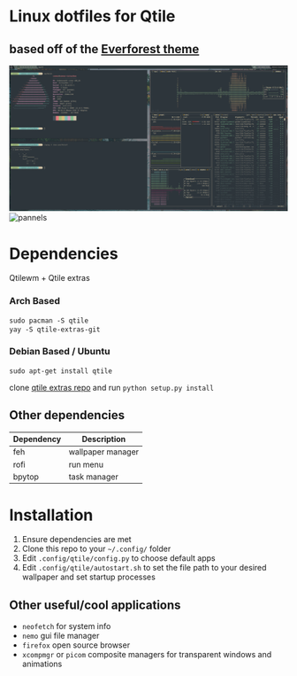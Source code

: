 # Linux dotfiles for Qtile
based off of the [Everforest theme](https://github.com/sainnhe/everforest)
---
![pannels](screenshots/panels.png)
![pannels](screenshots/rofi.png)

# Dependencies
Qtilewm + Qtile extras

### Arch Based
```
sudo pacman -S qtile
yay -S qtile-extras-git
```
### Debian Based / Ubuntu
```
sudo apt-get install qtile
```
clone [qtile extras repo](https://github.com/elParaguayo/qtile-extras) and run `python setup.py install`

## Other dependencies
| **Dependency** | **Description**   |
|----------------|-------------------|
| feh            | wallpaper manager |
| rofi           | run menu          |
| bpytop         | task manager      |

# Installation
1. Ensure dependencies are met
2. Clone this repo to your `~/.config/` folder
3. Edit `.config/qtile/config.py` to choose default apps
4. Edit `.config/qtile/autostart.sh` to set the file path to your desired wallpaper and set startup processes

## Other useful/cool applications
- `neofetch` for system info
- `nemo` gui file manager
- `firefox` open source browser
- `xcompmgr` or `picom` composite managers for transparent windows and animations
